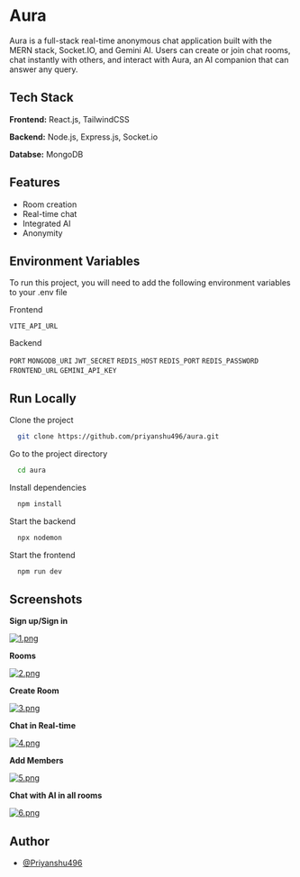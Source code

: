 
# Aura

Aura is a full-stack real-time anonymous chat application built with the MERN stack, Socket.IO, and Gemini AI.
Users can create or join chat rooms, chat instantly with others, and interact with Aura, an AI companion that can answer any query.



## Tech Stack

**Frontend:** React.js, TailwindCSS

**Backend:** Node.js, Express.js, Socket.io

**Databse:** MongoDB


## Features
- Room creation
- Real-time chat
- Integrated AI
- Anonymity


## Environment Variables

To run this project, you will need to add the following environment variables to your .env file

Frontend

`VITE_API_URL`

Backend

`PORT`  `MONGODB_URI`  `JWT_SECRET`  `REDIS_HOST`  `REDIS_PORT`  `REDIS_PASSWORD`  `FRONTEND_URL`  `GEMINI_API_KEY`



## Run Locally

Clone the project

```bash
  git clone https://github.com/priyanshu496/aura.git
```

Go to the project directory

```bash
  cd aura
```

Install dependencies

```bash
  npm install
```

Start the backend

```bash
  npx nodemon
```

Start the frontend

```bash
  npm run dev
```


## Screenshots

**Sign up/Sign in**

[![1.png](https://i.postimg.cc/L5dYh3yk/1.png)](https://postimg.cc/5Y3NRLWj)

**Rooms**

[![2.png](https://i.postimg.cc/HL6PGBYL/2.png)](https://postimg.cc/t1VzWdV0)

**Create Room**

[![3.png](https://i.postimg.cc/W3XDwqwC/3.png)](https://postimg.cc/Kk3vZzVD)

**Chat in Real-time**

[![4.png](https://i.postimg.cc/DwXBpnDB/4.png)](https://postimg.cc/FYhy75hL)

**Add Members**

[![5.png](https://i.postimg.cc/gjKn2XnN/5.png)](https://postimg.cc/T5pRkPjD)

**Chat with AI in all rooms**

[![6.png](https://i.postimg.cc/Vv1Lbftv/6.png)](https://postimg.cc/LYCMcMNF)
## Author

- [@Priyanshu496](https://github.com/priyanshu496)

